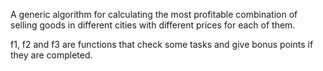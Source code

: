 A generic algorithm for calculating the most profitable combination
of selling goods in different cities with different prices for each of them. 

f1, f2 and f3 are functions that check some tasks and give bonus points if they are completed.
